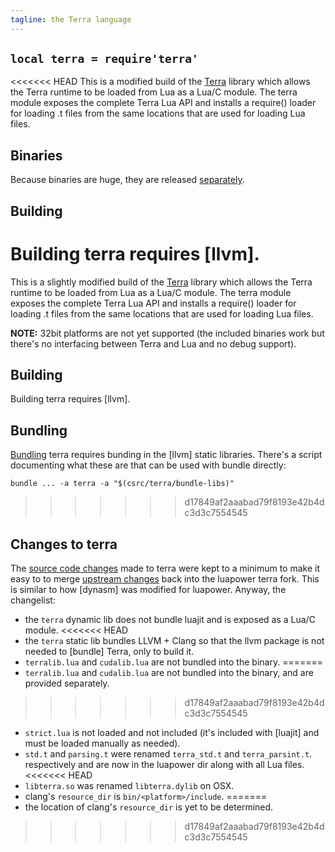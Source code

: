 ```yaml
---
tagline: the Terra language
---
```


## `local terra = require'terra'`

<<<<<<< HEAD
This is a modified build of the [Terra][terralang] library which allows 
the Terra runtime to be loaded from Lua as a Lua/C module. 
The terra module exposes the complete Terra Lua API and installs 
a require() loader for loading .t files from the same locations 
that are used for loading Lua files.

[terralang]: http://terralang.org

## Binaries

Because binaries are huge, they are released [separately].

[separately]: https://github.com/luapower/terra/releases

## Building

Building terra requires [llvm].
=======
This is a slightly modified build of the [Terra][terralang] library
which allows the Terra runtime to be loaded from Lua as a Lua/C module.
The terra module exposes the complete Terra Lua API and installs
a require() loader for loading .t files from the same locations
that are used for loading Lua files.

__NOTE:__ 32bit platforms are not yet supported (the included binaries
work but there's no interfacing between Terra and Lua and no debug support).

[terralang]: http://terralang.org

## Building

Building terra requires [llvm].

## Bundling

[Bundling](/bundle) terra requires bunding in the [llvm] static libraries.
There's a script documenting what these are that can be used with bundle
directly:

	bundle ... -a terra -a "$(csrc/terra/bundle-libs)"
>>>>>>> d17849af2aaabad79f8193e42b4dc3d3c7554545

## Changes to terra

The [source code changes] made to terra were kept to a minimum to make it
easy to to merge [upstream changes] back into the luapower terra fork.
This is similar to how [dynasm] was modified for luapower. 
Anyway, the changelist:

  * the `terra` dynamic lib does not bundle luajit and is exposed as a Lua/C module.
<<<<<<< HEAD
  * the `terra` static lib bundles LLVM + Clang so that the llvm package
  is not needed to [bundle] Terra, only to build it.
  * `terralib.lua` and `cudalib.lua` are not bundled into the binary.
=======
  * `terralib.lua` and `cudalib.lua` are not bundled into the binary, 
  and are provided separately.
>>>>>>> d17849af2aaabad79f8193e42b4dc3d3c7554545
  * `strict.lua` is not loaded and not included (it's included with [luajit]
  and must be loaded manually as needed).
  * `std.t` and `parsing.t` were renamed `terra_std.t` and `terra_parsint.t`.
  respectively and are now in the luapower dir along with all Lua files.
<<<<<<< HEAD
  * `libterra.so` was renamed `libterra.dylib` on OSX.
  * clang's `resource_dir` is `bin/<platform>/include`.
=======
  * the location of clang's `resource_dir` is yet to be determined.
>>>>>>> d17849af2aaabad79f8193e42b4dc3d3c7554545


[source code changes]: https://github.com/luapower/terra_fork/compare/aa9501...luapower:master
[upstream changes]:    https://github.com/luapower/terra_fork/compare/aa9501...zdevito:master
